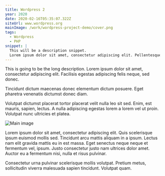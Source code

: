 ```yaml
---
title: Wordpress 2
year: 2020
date: 2020-02-16T05:35:07.322Z
siteUrl: www.wordpress.org
mainImage: /work/wordpress-project-demo/cover.png
tags:
  - Wordpress
  - PHP
snippet: |
  This will be a description snippet.
  Lorem ipsum dolor sit amet, consectetur adipiscing elit. Pellentesque maecenas turpis nunc purus dapibus mi molestie. Condimentum ut odio condimentum diam magna lobortis. Woop woop woop.
---
```


This is going to be the long description. Lorem ipsum dolor sit amet,
consectetur adipiscing elit. Facilisis egestas adipiscing felis neque,
sed donec.

Tincidunt dictum maecenas donec elementum dictum posuere. Eget pharetra
venenatis dictumst donec diam.

Volutpat dictumst placerat tortor placerat velit nulla leo sit sed.
Enim, est mauris, sapien, lectus. A nulla adipiscing egestas lorem a
lorem vel ut proin. Volutpat nunc ultricies et platea.

![Main image](/work/next-js-project-demo/main.png)

Lorem ipsum dolor sit amet, consectetur adipiscing elit. Quis
scelerisque ipsum euismod mollis sed. Tincidunt arcu mattis aliquam in a
ipsum. Lectus nam elit gravida mattis eu in est massa. Eget senectus
neque neque et fermentum vel, ipsum. Justo consectetur justo nam
ultrices dolor amet. Auctor eu a fermentum nisi, nulla et risus
pulvinar.

Consectetur urna pulvinar scelerisque mollis volutpat. Pretium metus,
sollicitudin viverra malesuada sapien tincidunt. Volutpat quam.
